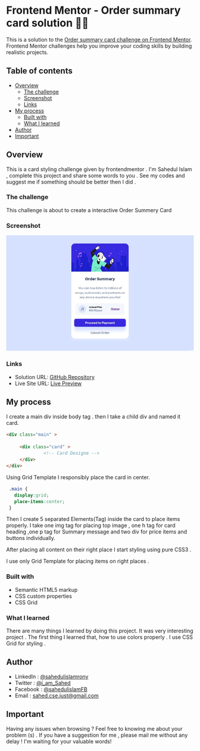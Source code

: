 # Frontend Mentor - Order summary card solution 🎉🎉

This is a solution to the [Order summary card challenge on Frontend Mentor](https://www.frontendmentor.io/challenges/order-summary-component-QlPmajDUj). Frontend Mentor challenges help you improve your coding skills by building realistic projects. 

## Table of contents

- [Overview ](#overview)
  - [The challenge ](#the-challenge)
  - [Screenshot ](#screenshot)
  - [Links ](#links)
- [My process ](#my-process)
  - [Built with](#built-with)
  - [What I learned](#what-i-learned)
- [Author ](#author)
- [Important ](#important)

## Overview
This is a card styling challenge given by frontendmentor . I'm Sahedul Islam , complete this project and share some words to you . See my codes and suggest me if something should be better then I did .

### The challenge
 This challenge is about to create a interactive Order Summery Card 
 
### Screenshot

![Screenshot](images/screenshot.jpg)

### Links

- Solution URL: [GitHub Repository](https://github.com/sahedulislamrony/projects/order-summary-component)
- Live Site URL: [Live Preview](https://sahedulislamrony.github.io/projects/order-summary-component)

## My process
I create a main div inside body tag . then I take a child div and named it card.
```html
<div class="main" >
     
     <div class="card" >
              <!-- Card Designe -->
     </div>
</div>
```
Using Grid Template I responsibly place the card in center.
```css
 .main {
   display:grid;
   place-items:center;
 }
```
Then I create 5 separated Elements(Tag) inside the card to place items properly.
I take one img tag for placing top image , one h tag for card heading ,one p tag  for Summary message and  two div for price items and buttons individually.

After placing all content on their right place I start styling using pure CSS3 .

I use only Grid Template for placing items on right places .


### Built with

- Semantic HTML5 markup
- CSS custom properties
- CSS Grid

### What I learned
 There are many things I learned by doing this project. It was very interesting project . The first thing I learned that, how to use colors properly . I use CSS Grid for styling .
 
## Author 

- LinkedIn : [@sahedulislamrony](https://www.linkedin.com/in/sahedulislamrony)
- Twitter : [@i_am_Sahed](https://www.twitter.com/i_am_sahed)
- Facebook : [@sahedulislamFB](https://www.facebook.com/sahedulislamFB)
- Email : [sahed.cse.just@gmail.com](mailto:sahed.cse.just@gmail.com?subject=Order-Summery-Card-Review)

## Important

Having any issues when browsing ?  Feel free to knowing me about your problem (s) .
If you have a suggestion for me , please mail me without any delay ! I'm waiting for your valuable words!
